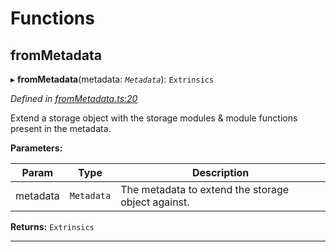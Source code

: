 

# Functions

<a id="frommetadata"></a>

##  fromMetadata

▸ **fromMetadata**(metadata: *`Metadata`*): `Extrinsics`

*Defined in [fromMetadata.ts:20](https://github.com/polkadot-js/api/blob/1c1a9dd/packages/type-extrinsics/src/fromMetadata.ts#L20)*

Extend a storage object with the storage modules & module functions present in the metadata.

**Parameters:**

| Param | Type | Description |
| ------ | ------ | ------ |
| metadata | `Metadata` |  The metadata to extend the storage object against. |

**Returns:** `Extrinsics`

___

